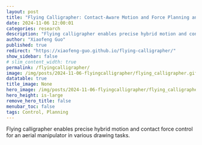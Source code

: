 ```yaml
---
layout: post
title: "Flying Calligrapher: Contact-Aware Motion and Force Planning and Control for Aerial Manipulation"
date: 2024-11-06 12:00:01
categories: research
description: "Flying calligrapher enables precise hybrid motion and contact force control for an aerial manipulator in various drawing tasks."
author: "Xiaofeng Guo"
published: true
redirect: "https://xiaofeng-guo.github.io/flying-calligrapher/"
show_sidebar: false
# slim_content_width: true
permalink: /flyingcalligrapher/
image: /img/posts/2024-11-06-flyingcalligrapher/flying_calligrapher.gif
datatable: true
title_image: None
hero_image: /img/posts/2024-11-06-flyingcalligrapher/flying_calligrapher.gif
hero_height: is-large
remove_hero_title: false
menubar_toc: false
tags: Control, Planning
---
```


Flying calligrapher enables precise hybrid motion and contact force control for an aerial manipulator in various drawing tasks.